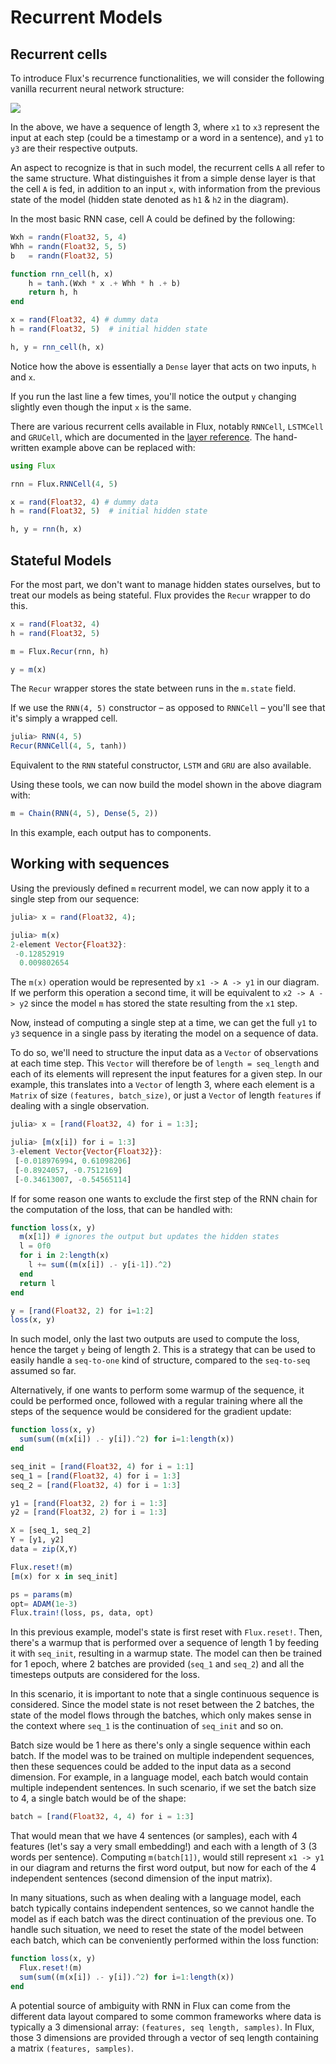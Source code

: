 # Recurrent Models

## Recurrent cells

To introduce Flux's recurrence functionalities, we will consider the following vanilla recurrent neural network structure:

![](../assets/rnn-basic.png)

In the above, we have a sequence of length 3, where `x1` to `x3` represent the input at each step (could be a timestamp or a word in a sentence), and `y1` to `y3` are their respective outputs.

An aspect to recognize is that in such model, the recurrent cells `A` all refer to the same structure. What distinguishes it from a simple dense layer is that the cell `A` is fed, in addition to an input `x`, with information from the previous state of the model (hidden state denoted as `h1` & `h2` in the diagram).

In the most basic RNN case, cell A could be defined by the following: 

```julia
Wxh = randn(Float32, 5, 4)
Whh = randn(Float32, 5, 5)
b   = randn(Float32, 5)

function rnn_cell(h, x)
    h = tanh.(Wxh * x .+ Whh * h .+ b)
    return h, h
end

x = rand(Float32, 4) # dummy data
h = rand(Float32, 5)  # initial hidden state

h, y = rnn_cell(h, x)
```

Notice how the above is essentially a `Dense` layer that acts on two inputs, `h` and `x`.

If you run the last line a few times, you'll notice the output `y` changing slightly even though the input `x` is the same.

There are various recurrent cells available in Flux, notably `RNNCell`, `LSTMCell` and `GRUCell`, which are documented in the [layer reference](layers.md). The hand-written example above can be replaced with:

```julia
using Flux

rnn = Flux.RNNCell(4, 5)

x = rand(Float32, 4) # dummy data
h = rand(Float32, 5)  # initial hidden state

h, y = rnn(h, x)
```

## Stateful Models

For the most part, we don't want to manage hidden states ourselves, but to treat our models as being stateful. Flux provides the `Recur` wrapper to do this.

```julia
x = rand(Float32, 4)
h = rand(Float32, 5)

m = Flux.Recur(rnn, h)

y = m(x)
```

The `Recur` wrapper stores the state between runs in the `m.state` field.

If we use the `RNN(4, 5)` constructor – as opposed to `RNNCell` – you'll see that it's simply a wrapped cell.

```julia
julia> RNN(4, 5)
Recur(RNNCell(4, 5, tanh))
```

Equivalent to the `RNN` stateful constructor, `LSTM` and `GRU` are also available. 

Using these tools, we can now build the model shown in the above diagram with: 

```julia
m = Chain(RNN(4, 5), Dense(5, 2))
```
In this example, each output has to components.

## Working with sequences

Using the previously defined `m` recurrent model, we can now apply it to a single step from our sequence:

```julia
julia> x = rand(Float32, 4);

julia> m(x)
2-element Vector{Float32}:
 -0.12852919
  0.009802654
```

The `m(x)` operation would be represented by `x1 -> A -> y1` in our diagram.
If we perform this operation a second time, it will be equivalent to `x2 -> A -> y2` 
since the model `m` has stored the state resulting from the `x1` step.

Now, instead of computing a single step at a time, we can get the full `y1` to `y3` sequence in a single pass by 
iterating the model on a sequence of data. 

To do so, we'll need to structure the input data as a `Vector` of observations at each time step. This `Vector` will therefore be of `length = seq_length` and each of its elements will represent the input features for a given step. In our example, this translates into a `Vector` of length 3, where each element is a `Matrix` of size `(features, batch_size)`, or just a `Vector` of length `features` if dealing with a single observation.  

```julia
julia> x = [rand(Float32, 4) for i = 1:3];

julia> [m(x[i]) for i = 1:3]
3-element Vector{Vector{Float32}}:
 [-0.018976994, 0.61098206]
 [-0.8924057, -0.7512169]
 [-0.34613007, -0.54565114]
```

If for some reason one wants to exclude the first step of the RNN chain for the computation of the loss, that can be handled with:

```julia
function loss(x, y)
  m(x[1]) # ignores the output but updates the hidden states
  l = 0f0
  for i in 2:length(x)
    l += sum((m(x[i]) .- y[i-1]).^2)
  end
  return l
end

y = [rand(Float32, 2) for i=1:2]
loss(x, y)
```

In such model, only the last two outputs are used to compute the loss, hence the target `y` being of length 2. This is a strategy that can be used to easily handle a `seq-to-one` kind of structure, compared to the `seq-to-seq` assumed so far.   

Alternatively, if one wants to perform some warmup of the sequence, it could be performed once, followed with a regular training where all the steps of the sequence would be considered for the gradient update:

```julia
function loss(x, y)
  sum(sum((m(x[i]) .- y[i]).^2) for i=1:length(x))
end

seq_init = [rand(Float32, 4) for i = 1:1]
seq_1 = [rand(Float32, 4) for i = 1:3]
seq_2 = [rand(Float32, 4) for i = 1:3]

y1 = [rand(Float32, 2) for i = 1:3]
y2 = [rand(Float32, 2) for i = 1:3]

X = [seq_1, seq_2]
Y = [y1, y2]
data = zip(X,Y)

Flux.reset!(m)
[m(x) for x in seq_init]

ps = params(m)
opt= ADAM(1e-3)
Flux.train!(loss, ps, data, opt)
```

In this previous example, model's state is first reset with `Flux.reset!`. Then, there's a warmup that is performed over a sequence of length 1 by feeding it with `seq_init`, resulting in a warmup state. The model can then be trained for 1 epoch, where 2 batches are provided (`seq_1` and `seq_2`) and all the timesteps outputs are considered for the loss.

In this scenario, it is important to note that a single continuous sequence is considered. Since the model state is not reset between the 2 batches, the state of the model flows through the batches, which only makes sense in the context where `seq_1` is the continuation of `seq_init` and so on.

Batch size would be 1 here as there's only a single sequence within each batch. If the model was to be trained on multiple independent sequences, then these sequences could be added to the input data as a second dimension. For example, in a language model, each batch would contain multiple independent sentences. In such scenario, if we set the batch size to 4, a single batch would be of the shape:

```julia
batch = [rand(Float32, 4, 4) for i = 1:3]
```

That would mean that we have 4 sentences (or samples), each with 4 features (let's say a very small embedding!) and each with a length of 3 (3 words per sentence). Computing `m(batch[1])`, would still represent `x1 -> y1` in our diagram and returns the first word output, but now for each of the 4 independent sentences (second dimension of the input matrix).

In many situations, such as when dealing with a language model, each batch typically contains independent sentences, so we cannot handle the model as if each batch was the direct continuation of the previous one. To handle such situation, we need to reset the state of the model between each batch, which can be conveniently performed within the loss function:

```julia
function loss(x, y)
  Flux.reset!(m)
  sum(sum((m(x[i]) .- y[i]).^2) for i=1:length(x))
end
```

A potential source of ambiguity with RNN in Flux can come from the different data layout compared to some common frameworks where data is typically a 3 dimensional array: `(features, seq length, samples)`. In Flux, those 3 dimensions are provided through a vector of seq length containing a matrix `(features, samples)`.
